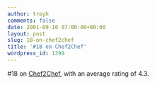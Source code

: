 ```yaml
---
author: troyh
comments: false
date: 2001-09-10 07:00:00+00:00
layout: post
slug: 18-on-chef2chef
title: '#18 on Chef2Chef'
wordpress_id: 1399
---
```


#18 on [Chef2Chef](http://chef2chef.net/rank/inter.shtml), with an average rating of 4.3.
